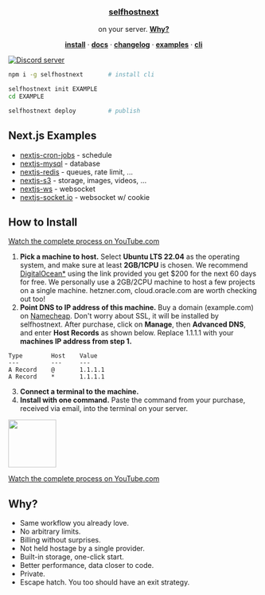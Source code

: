 <p align="center">
    <a href="https://selfhostnext.com">
        <h3 align="center">selfhostnext</h3>
    </a>
</p>

<p align="center">
    on your server. <a href="#how-to-install"><strong>Why?</strong></a>
</p>

<p align="center">
  <a href="#how-to-install"><strong>install</strong></a> ·
  <a href="https://selfhostnext.com/docs"><strong>docs</strong></a> ·
  <a href="https://selfhostnext.com/changelog"><strong>changelog</strong></a> ·
  <a href="#nextjs-examples"><strong>examples</strong></a> ·
  <a href="https://selfhostnext.com/docs/cli"><strong>cli</strong></a>
</p>

<a href="https://selfhostnext.com/discord"><img src="https://img.shields.io/discord/1221513687291003011?color=5865F2&logo=discord&logoColor=white" alt="Discord server" /></a>

```sh
npm i -g selfhostnext       # install cli

selfhostnext init EXAMPLE
cd EXAMPLE

selfhostnext deploy         # publish
```

## Next.js Examples

- [nextjs-cron-jobs](https://github.com/michaelwitk/selfhostnext/tree/main/examples/nextjs-cron-jobs) - schedule
- [nextjs-mysql](https://github.com/michaelwitk/selfhostnext/tree/main/examples/nextjs-mysql) - database
- [nextjs-redis](https://github.com/michaelwitk/selfhostnext/tree/main/examples/nextjs-redis) - queues, rate limit, ...
- [nextjs-s3](https://github.com/michaelwitk/selfhostnext/tree/main/examples/nextjs-s3) - storage, images, videos, ...
- [nextjs-ws](https://github.com/michaelwitk/selfhostnext/tree/main/examples/nextjs-ws) - websocket
- [nextjs-socket.io](https://github.com/michaelwitk/selfhostnext/tree/main/examples/nextjs-socket.io) - websocket w/ cookie

## How to Install

[Watch the complete process on YouTube.com](https://youtube.com)

1. **Pick a machine to host.** Select **Ubuntu LTS 22.04** as the operating system, and make sure at least **2GB/1CPU** is chosen. We recommend [DigitalOcean\*](https://cloud.digitalocean.com/droplets/new?i=182186&fleetUuid=05f9d4e2-246a-4157-b38a-9fc6ffa01356&distro=ubuntu&distroImage=ubuntu-22-04-x64&region=sfo3&size=s-1vcpu-2gb-amd) using the link provided you get $200 for the next 60 days for free. We personally use a 2GB/2CPU machine to host a few projects on a single machine. hetzner.com, cloud.oracle.com are worth checking out too!
2. **Point DNS to IP address of this machine.** Buy a domain (example.com) on [Namecheap](https://namecheap.com). Don't worry about SSL, it will be installed by selfhostnext. After purchase, click on **Manage**, then **Advanced DNS**, and enter **Host Records** as shown below. Replace 1.1.1.1 with your **machines IP address from step 1.**

```
Type        Host    Value
---         ---     ---
A Record    @       1.1.1.1
A Record    *       1.1.1.1
```

3. **Connect a terminal to the machine.**
4. **Install with one command.** Paste the command from your purchase, received via email, into the terminal on your server.

<img src="youtube.png" height="96">

[Watch the complete process on YouTube.com](https://youtube.com)

## Why?

- Same workflow you already love.
- No arbitrary limits.
- Billing without surprises.
- Not held hostage by a single provider.
- Built-in storage, one-click start.
- Better performance, data closer to code.
- Private.
- Escape hatch. You too should have an exit strategy.
